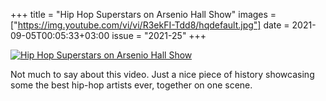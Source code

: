 +++
title       = "Hip Hop Superstars on Arsenio Hall Show"
images      =  ["https://img.youtube.com/vi/vi/R3ekFI-Tdd8/hqdefault.jpg"]
date        = 2021-09-05T00:05:33+03:00
issue       = "2021-25"
+++

[![Hip Hop Superstars on Arsenio Hall Show][image-1]][1]

Not much to say about this video. Just a nice piece of history showcasing some the best hip-hop artists ever, together on one scene.

[1]:	https://www.youtube.com/watch?v=R3ekFI-Tdd8

[image-1]:	https://img.youtube.com/vi/R3ekFI-Tdd8/hqdefault.jpg